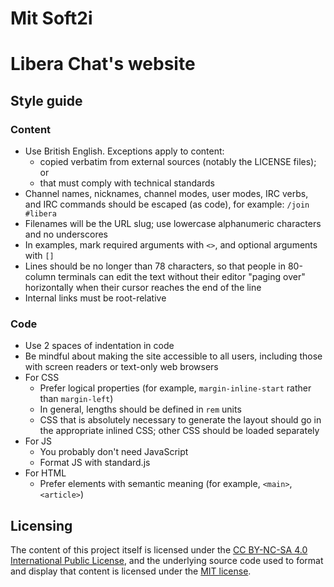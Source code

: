 # Mit Soft2i
# Libera Chat's website
## Style guide
### Content
- Use British English. Exceptions apply to content:
  - copied verbatim from external sources (notably the LICENSE files); or
  - that must comply with technical standards
- Channel names, nicknames, channel modes, user modes, IRC verbs, and IRC
  commands should be escaped (as code), for example: `/join #libera`
- Filenames will be the URL slug; use lowercase alphanumeric characters and
  no underscores
- In examples, mark required arguments with `<>`, and optional arguments with
  `[]`
- Lines should be no longer than 78 characters, so that people in 80-column
  terminals can edit the text without their editor "paging over" horizontally
  when their cursor reaches the end of the line
- Internal links must be root-relative

### Code

- Use 2 spaces of indentation in code
- Be mindful about making the site accessible to all users, including those
  with screen readers or text-only web browsers
- For CSS
  - Prefer logical properties (for example, `margin-inline-start` rather
    than `margin-left`)
  - In general, lengths should be defined in `rem` units
  - CSS that is absolutely necessary to generate the layout should go in the
    appropriate inlined CSS; other CSS should be loaded separately
- For JS
  - You probably don't need JavaScript
  - Format JS with standard.js
- For HTML
  - Prefer elements with semantic meaning (for example, `<main>`, `<article>`)

## Licensing

The content of this project itself is licensed under the
[CC BY-NC-SA 4.0 International Public License](./LICENSE-content.txt), and the
underlying source code used to format and display that content is licensed
under the [MIT license](./LICENSE-code.txt).
